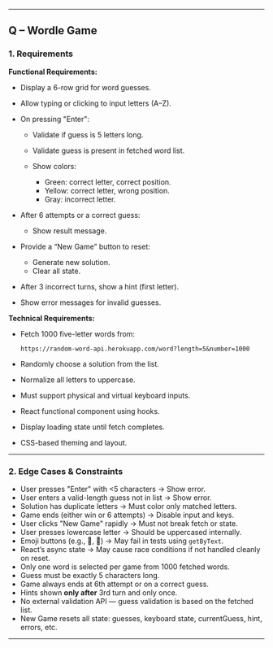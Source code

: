 
---

## Q – Wordle Game

### 1. Requirements

**Functional Requirements:**

* Display a 6-row grid for word guesses.
* Allow typing or clicking to input letters (A–Z).
* On pressing "Enter":

  * Validate if guess is 5 letters long.
  * Validate guess is present in fetched word list.
  * Show colors:

    * Green: correct letter, correct position.
    * Yellow: correct letter, wrong position.
    * Gray: incorrect letter.
* After 6 attempts or a correct guess:

  * Show result message.
* Provide a “New Game” button to reset:

  * Generate new solution.
  * Clear all state.
* After 3 incorrect turns, show a hint (first letter).
* Show error messages for invalid guesses.

**Technical Requirements:**

* Fetch 1000 five-letter words from:

  ```
  https://random-word-api.herokuapp.com/word?length=5&number=1000
  ```
* Randomly choose a solution from the list.
* Normalize all letters to uppercase.
* Must support physical and virtual keyboard inputs.
* React functional component using hooks.
* Display loading state until fetch completes.
* CSS-based theming and layout.

---

### 2. Edge Cases & Constraints

* User presses "Enter" with <5 characters → Show error.
* User enters a valid-length guess not in list → Show error.
* Solution has duplicate letters → Must color only matched letters.
* Game ends (either win or 6 attempts) → Disable input and keys.
* User clicks "New Game" rapidly → Must not break fetch or state.
* User presses lowercase letter → Should be uppercased internally.
* Emoji buttons (e.g., 🔄, 🎉) → May fail in tests using `getByText`.
* React’s async state → May cause race conditions if not handled cleanly on reset.
* Only one word is selected per game from 1000 fetched words.
* Guess must be exactly 5 characters long.
* Game always ends at 6th attempt or on a correct guess.
* Hints shown **only after** 3rd turn and only once.
* No external validation API — guess validation is based on the fetched list.
* New Game resets all state: guesses, keyboard state, currentGuess, hint, errors, etc.
---




